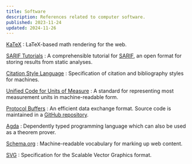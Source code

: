 ```yaml
---
title: Software
description: References related to computer software.
published: 2023-11-24
updated: 2024-11-26
---
```


[KaTeX](https://katex.org/)
:   LaTeX-based math rendering for the web.

[SARIF Tutorials](https://github.com/microsoft/sarif-tutorials)
:   A comprehensible tutorial for [SARIF](https://sarifweb.azurewebsites.net/),
    an open format for storing results from static analyses.

[Citation Style Language](https://citationstyles.org/)
:   Specification of citation and bibliography styles for machines.

[Unified Code for Units of Measure](https://ucum.org/)
:   A standard for representing most measurement units in machine-readable form.

[Protocol Buffers](https://protobuf.dev/)
:   An efficient data exchange format.
    Source code is maintained in a [GitHub repository](https://github.com/protocolbuffers/protobuf).

[Agda](https://agda.readthedocs.io/)
:   Dependently typed programming language which can also be used as a theorem prover.

[Schema.org](https://schema.org/)
:   Machine-readable vocabulary for marking up web content.

[SVG](https://www.w3.org/TR/SVG2/)
:   Specification for the Scalable Vector Graphics format.
